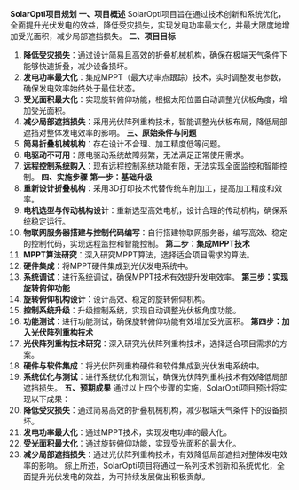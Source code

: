 **SolarOpti项目规划**
**一、项目概述**
SolarOpti项目旨在通过技术创新和系统优化，全面提升光伏发电的效益，降低受灾损失，实现发电功率最大化，并最大限度地增加受光面积，减少局部遮挡损失。
**二、项目目标**
1. **降低受灾损失**：通过设计简易且高效的折叠机械机构，确保在极端天气条件下能够快速折叠，减少设备损坏。
2. **发电功率最大化**：集成MPPT（最大功率点跟踪）技术，实时调整发电参数，确保发电效率始终处于最佳状态。
3. **受光面积最大化**：实现旋转俯仰功能，根据太阳位置自动调整光伏板角度，增加受光面积。
4. **减少局部遮挡损失**：采用光伏阵列重构技术，智能调整光伏板布局，降低局部遮挡对整体发电效率的影响。
**三、原始条件与问题**
1. **简易折叠机械机构**：存在设计不合理、加工精度低等问题。
2. **电驱动不可用**：原电驱动系统故障频繁，无法满足正常使用需求。
3. **远程控制系统购入**：现有远程控制系统功能有限，无法实现全面监控和智能控制。
**四、实施步骤**
**第一步：基础升级**
1. **重新设计折叠机构**：采用3D打印技术代替传统车削加工，提高加工精度和效率。
2. **电机选型与传动机构设计**：重新选型高效电机，设计合理的传动机构，确保系统稳定运行。
3. **物联网服务器搭建与控制代码编写**：自行搭建物联网服务器，编写高效、稳定的控制代码，实现远程监控和智能控制。
**第二步：集成MPPT技术**
1. **MPPT算法研究**：深入研究MPPT算法，选择适合项目需求的算法。
2. **硬件集成**：将MPPT硬件集成到光伏发电系统中。
3. **系统调试**：进行系统调试，确保MPPT技术有效提升发电效率。
**第三步：实现旋转俯仰功能**
1. **旋转俯仰机构设计**：设计高效、稳定的旋转俯仰机构。
2. **控制系统升级**：升级控制系统，实现自动调整光伏板角度功能。
3. **功能测试**：进行功能测试，确保旋转俯仰功能有效增加受光面积。
**第四步：加入光伏阵列重构技术**
1. **光伏阵列重构技术研究**：深入研究光伏阵列重构技术，选择适合项目需求的方案。
2. **硬件与软件集成**：将光伏阵列重构硬件和软件集成到光伏发电系统中。
3. **系统优化与测试**：进行系统优化和测试，确保光伏阵列重构技术有效降低局部遮挡损失。
**五、预期成果**
通过以上四个步骤的实施，SolarOpti项目预计将实现以下成果：
1. **降低受灾损失**：通过简易高效的折叠机械机构，减少极端天气条件下的设备损坏。
2. **发电功率最大化**：通过MPPT技术，实现发电功率的最大化。
3. **受光面积最大化**：通过旋转俯仰功能，实现受光面积的最大化。
4. **减少局部遮挡损失**：通过光伏阵列重构技术，有效降低局部遮挡对整体发电效率的影响。
综上所述，SolarOpti项目将通过一系列技术创新和系统优化，全面提升光伏发电的效益，为可持续发展做出积极贡献。
